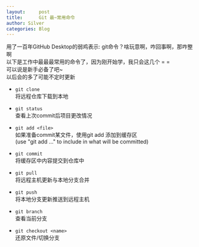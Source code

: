 ```yaml
---
layout:     post
title:      Git 最~常用命令
author: Silver
categories: Blog
---
```


用了一百年GitHub Desktop的弱鸡表示: git命令？啥玩意啊，咋回事啊，那咋整啊  
以下是工作中最最最常用的命令了，因为刚开始学，我只会这几个 = =  
可以说是新手必备了吧~  
以后会的多了可能不定时更新  

* `git clone`  
将远程仓库下载到本地

* `git status`  
查看上次commit后项目更改情况

* `git add <file>`  
如果准备commit某文件，使用git add 添加到缓存区  
(use "git add <file>..." to include in what will be committed)

* `git commit`  
将缓存区中内容提交到仓库中

* `git pull`  
将远程主机更新与本地分支合并

* `git push`  
将本地分支更新推送到远程主机

* `git branch`  
查看当前分支

* `git checkout <name>`  
还原文件/切换分支
